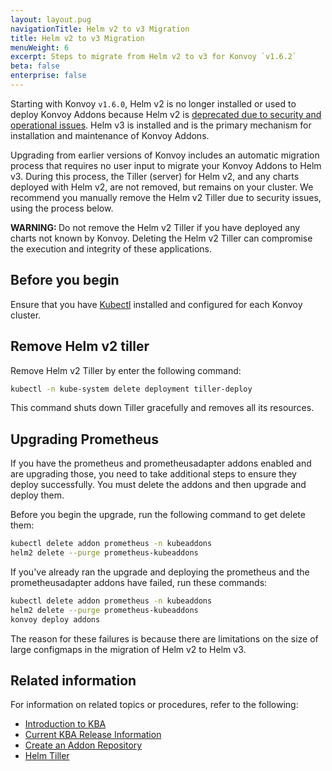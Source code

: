 ```yaml
---
layout: layout.pug
navigationTitle: Helm v2 to v3 Migration
title: Helm v2 to v3 Migration
menuWeight: 6
excerpt: Steps to migrate from Helm v2 to v3 for Konvoy `v1.6.2`
beta: false
enterprise: false
---
```


<!-- markdownlint-disable MD018 -->

Starting with Konvoy `v1.6.0`, Helm v2 is no longer installed or used to deploy Konvoy Addons because Helm v2 is [deprecated due to security and operational issues](https://helm.sh/blog/helm-v2-deprecation-timeline/). Helm v3 is installed and is the primary mechanism for installation and maintenance of Konvoy Addons.

Upgrading from earlier versions of Konvoy includes an automatic migration process that requires no user input to migrate your Konvoy Addons to Helm v3. During this process, the Tiller (server) for  Helm v2, and any charts deployed with Helm v2, are not removed, but remains on your cluster. We recommend you manually remove the Helm v2 Tiller due to security issues, using the process below.

<p class="message--warning"><strong>WARNING: </strong>Do not remove the Helm v2 Tiller if you have deployed any charts not known by Konvoy. Deleting the Helm v2 Tiller can compromise the execution and integrity of these applications.</p>

## Before you begin

Ensure that you have [Kubectl](https://kubernetes.io/docs/tasks/tools/install-kubectl/) installed and configured for each Konvoy cluster.

## Remove Helm v2 tiller

Remove Helm v2 Tiller by enter the following command:

```bash
kubectl -n kube-system delete deployment tiller-deploy
```

This command shuts down Tiller gracefully and removes all its resources.

## Upgrading Prometheus

If you have the prometheus and prometheusadapter addons enabled and are upgrading those, you need to take additional steps to ensure they deploy successfully. You must delete the addons and then upgrade and deploy them.

Before you begin the upgrade, run the following command to get delete them:

```bash
kubectl delete addon prometheus -n kubeaddons
helm2 delete --purge prometheus-kubeaddons
```

If you've already ran the upgrade and deploying the prometheus and the prometheusadapter addons have failed, run these commands:

```bash
kubectl delete addon prometheus -n kubeaddons
helm2 delete --purge prometheus-kubeaddons
konvoy deploy addons
```

The reason for these failures is because there are limitations on the size of large configmaps in the migration of Helm v2 to Helm v3.

## Related information

For information on related topics or procedures, refer to the following:

- [Introduction to KBA](../)
- [Current KBA Release Information](../../release-notes/kubernetes-base-addon)
- [Create an Addon Repository](../addon-repositories)
- [Helm Tiller](https://v2.helm.sh/docs/install/#installing-tiller)
